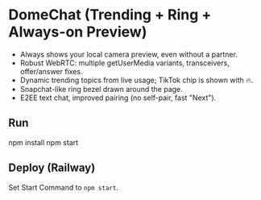 # DomeChat (Trending + Ring + Always-on Preview)

- Always shows your local camera preview, even without a partner.
- Robust WebRTC: multiple getUserMedia variants, transceivers, offer/answer fixes.
- Dynamic trending topics from live usage; TikTok chip is shown with 🔥.
- Snapchat-like ring bezel drawn around the page.
- E2EE text chat, improved pairing (no self-pair, fast "Next").

## Run
npm install
npm start

## Deploy (Railway)
Set Start Command to `npm start`.

